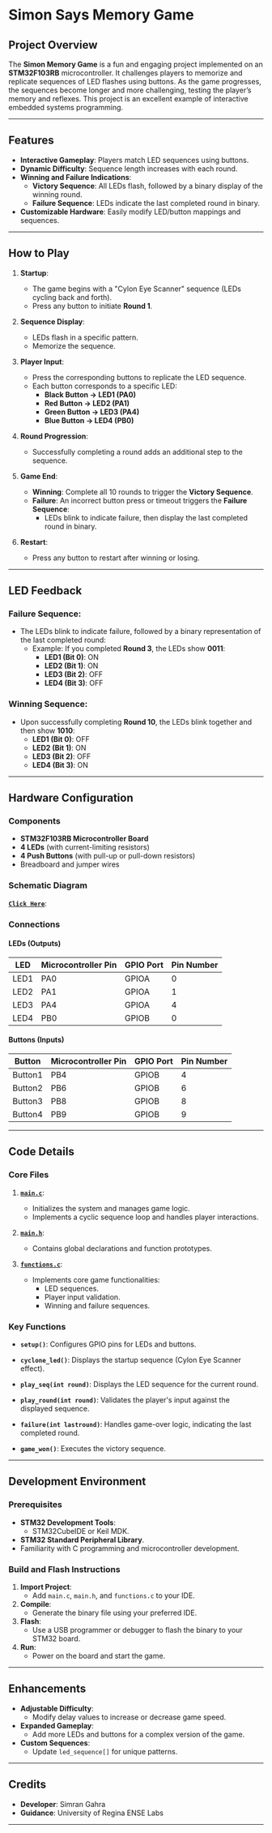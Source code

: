 # Simon Says Memory Game

## Project Overview

The **Simon Memory Game** is a fun and engaging project implemented on an **STM32F103RB** microcontroller. It challenges players to memorize and replicate sequences of LED flashes using buttons. As the game progresses, the sequences become longer and more challenging, testing the player’s memory and reflexes. This project is an excellent example of interactive embedded systems programming.

---

## Features

- **Interactive Gameplay**: Players match LED sequences using buttons.
- **Dynamic Difficulty**: Sequence length increases with each round.
- **Winning and Failure Indications**:
  - **Victory Sequence**: All LEDs flash, followed by a binary display of the winning round.
  - **Failure Sequence**: LEDs indicate the last completed round in binary.
- **Customizable Hardware**: Easily modify LED/button mappings and sequences.

---

## How to Play

1. **Startup**:
   - The game begins with a "Cylon Eye Scanner" sequence (LEDs cycling back and forth).
   - Press any button to initiate **Round 1**.

2. **Sequence Display**:
   - LEDs flash in a specific pattern.
   - Memorize the sequence.

3. **Player Input**:
   - Press the corresponding buttons to replicate the LED sequence.
   - Each button corresponds to a specific LED:
     - **Black Button → LED1 (PA0)**
     - **Red Button → LED2 (PA1)**
     - **Green Button → LED3 (PA4)**
     - **Blue Button → LED4 (PB0)**

4. **Round Progression**:
   - Successfully completing a round adds an additional step to the sequence.

5. **Game End**:
   - **Winning**: Complete all 10 rounds to trigger the **Victory Sequence**.
   - **Failure**: An incorrect button press or timeout triggers the **Failure Sequence**:
     - LEDs blink to indicate failure, then display the last completed round in binary.

6. **Restart**:
   - Press any button to restart after winning or losing.

---

## LED Feedback

### Failure Sequence:
- The LEDs blink to indicate failure, followed by a binary representation of the last completed round:
  - Example: If you completed **Round 3**, the LEDs show **0011**:
    - **LED1 (Bit 0)**: ON
    - **LED2 (Bit 1)**: ON
    - **LED3 (Bit 2)**: OFF
    - **LED4 (Bit 3)**: OFF

### Winning Sequence:
- Upon successfully completing **Round 10**, the LEDs blink together and then show **1010**:
  - **LED1 (Bit 0)**: OFF
  - **LED2 (Bit 1)**: ON
  - **LED3 (Bit 2)**: OFF
  - **LED4 (Bit 3)**: ON

---

## Hardware Configuration

### Components

- **STM32F103RB Microcontroller Board**
- **4 LEDs** (with current-limiting resistors)
- **4 Push Buttons** (with pull-up or pull-down resistors)
- Breadboard and jumper wires

### Schematic Diagram

**[`Click Here`](./SimonSchematic.pdf)**:

### Connections

#### LEDs (Outputs)

| LED  | Microcontroller Pin | GPIO Port | Pin Number |
|------|---------------------|-----------|------------|
| LED1 | PA0                 | GPIOA     | 0          |
| LED2 | PA1                 | GPIOA     | 1          |
| LED3 | PA4                 | GPIOA     | 4          |
| LED4 | PB0                 | GPIOB     | 0          |

#### Buttons (Inputs)

| Button  | Microcontroller Pin | GPIO Port | Pin Number |
|---------|---------------------|-----------|------------|
| Button1 | PB4                 | GPIOB     | 4          |
| Button2 | PB6                 | GPIOB     | 6          |
| Button3 | PB8                 | GPIOB     | 8          |
| Button4 | PB9                 | GPIOB     | 9          |

---

## Code Details

### Core Files

1. **[`main.c`](./Code/main.c)**:
   - Initializes the system and manages game logic.
   - Implements a cyclic sequence loop and handles player interactions.

2. **[`main.h`](./Code/main.h)**:
   - Contains global declarations and function prototypes.

3. **[`functions.c`](./Code/functions.c)**:
   - Implements core game functionalities:
     - LED sequences.
     - Player input validation.
     - Winning and failure sequences.

### Key Functions

- **`setup()`**:
  Configures GPIO pins for LEDs and buttons.

- **`cyclone_led()`**:
  Displays the startup sequence (Cylon Eye Scanner effect).

- **`play_seq(int round)`**:
  Displays the LED sequence for the current round.

- **`play_round(int round)`**:
  Validates the player's input against the displayed sequence.

- **`failure(int lastround)`**:
  Handles game-over logic, indicating the last completed round.

- **`game_won()`**:
  Executes the victory sequence.

---

## Development Environment

### Prerequisites

- **STM32 Development Tools**:
  - STM32CubeIDE or Keil MDK.
- **STM32 Standard Peripheral Library**.
- Familiarity with C programming and microcontroller development.

### Build and Flash Instructions

1. **Import Project**:
   - Add `main.c`, `main.h`, and `functions.c` to your IDE.
2. **Compile**:
   - Generate the binary file using your preferred IDE.
3. **Flash**:
   - Use a USB programmer or debugger to flash the binary to your STM32 board.
4. **Run**:
   - Power on the board and start the game.

---

## Enhancements

- **Adjustable Difficulty**:
  - Modify delay values to increase or decrease game speed.
- **Expanded Gameplay**:
  - Add more LEDs and buttons for a complex version of the game.
- **Custom Sequences**:
  - Update `led_sequence[]` for unique patterns.

---

## Credits

- **Developer**: Simran Gahra
- **Guidance**: University of Regina ENSE Labs

---

